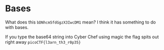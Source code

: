 # Bases 

What does this `bDNhcm5fdGgzX3IwcDM1` mean? I think it has something to do with bases.

If you type the base64 string into Cyber Chef using magic the flag spits out right away `picoCTF{l3arn_th3_r0p35}`
